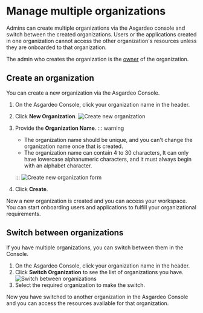 # Manage multiple organizations
Admins can create multiple organizations via the Asgardeo console and switch between the created organizations. Users or the applications created in one organization cannot access the other organization's resources unless they are onboarded to that organization.

The admin who creates the organization is the <a href="/guides/user-management/manage-users/user-accounts/owner/">owner</a> of the organization.

## Create an organization
You can create a new organization via the Asgardeo Console.

1. On the Asgardeo Console, click your organization name in the header.
2. Click **New Organization**.
   <img :src="$withBase('/assets/img/guides/organization/manage-organizations/create-new-organization.png')" alt="Create new organization">
3. Provide the **Organization Name**.
    ::: warning
      - The organization name should be unique, and you can't change the organization name once that is created. 
      - The organization name can contain 4 to 30 characters, It can only have lowercase alphanumeric characters, and it must always begin with an alphabet character.

    :::
    <img :src="$withBase('/assets/img/guides/organization/manage-organizations/create-new-organization-form.png')" alt="Create new organization form">
4. Click **Create**.

Now a new organization is created and you can access your workspace. You can start onboarding users and applications to fulfill your organizational requirements.

## Switch between organizations

If you have multiple organizations, you can switch between them in the Console.

1. On the Asgardeo Console, click your organization name in the header.
2. Click **Switch Organization** to see the list of organizations you have.
   <img :src="$withBase('/assets/img/guides/organization/manage-organizations/create-new-organization.png')" alt="Switch between organizations">
3. Select the required organization to make the switch.

Now you have switched to another organization in the Asgardeo Console and you can access the resources available for that organization.
